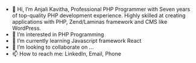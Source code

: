 - 👋 Hi, I’m Anjali Kavitha, Professional PHP Programmer with Seven years of top-quality PHP development experience. Highly skilled at creating applications with PHP, Zend/Laminas framework and CMS like WordPress.
- 👀 I’m interested in PHP Programming
- 🌱 I’m currently learning Javascript framework React
- 💞️ I’m looking to collaborate on ...
- 📫 How to reach me: LinkedIn, Email, Phone

<!---
anjaliKavitha/anjaliKavitha is a ✨ special ✨ repository because its `README.md` (this file) appears on your GitHub profile.
You can click the Preview link to take a look at your changes.
--->
